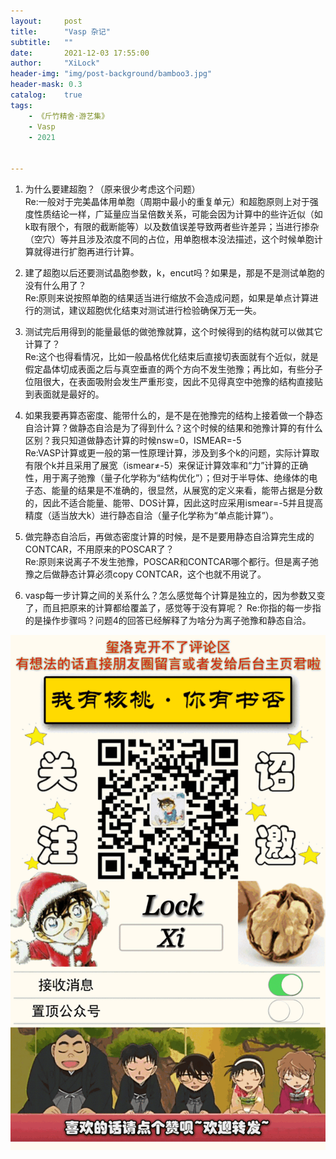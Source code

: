 ```yaml
---
layout:     post
title:      "Vasp 杂记"
subtitle:   ""
date:       2021-12-03 17:55:00
author:     "XiLock"
header-img: "img/post-background/bamboo3.jpg"
header-mask: 0.3
catalog:    true
tags:
    - 《斤竹精舍·游艺集》
    - Vasp
    - 2021


---
```


1. 为什么要建超胞？（原来很少考虑这个问题）  
Re:一般对于完美晶体用单胞（周期中最小的重复单元）和超胞原则上对于强度性质结论一样，广延量应当呈倍数关系，可能会因为计算中的些许近似（如k取有限个，有限的截断能等）以及数值误差导致两者些许差异；当进行掺杂（空穴）等并且涉及浓度不同的占位，用单胞根本没法描述，这个时候单胞计算就得进行扩胞再进行计算。

1. 建了超胞以后还要测试晶胞参数，k，encut吗？如果是，那是不是测试单胞的没有什么用了？  
Re:原则来说按照单胞的结果适当进行缩放不会造成问题，如果是单点计算进行的测试，建议超胞优化结束对测试进行检验确保万无一失。

1. 测试完后用得到的能量最低的做弛豫就算，这个时候得到的结构就可以做其它计算了？  
Re:这个也得看情况，比如一般晶格优化结束后直接切表面就有个近似，就是假定晶体切成表面之后与真空垂直的两个方向不发生弛豫；再比如，有些分子位阻很大，在表面吸附会发生严重形变，因此不见得真空中弛豫的结构直接贴到表面就是最好的。

1. 如果我要再算态密度、能带什么的，是不是在弛豫完的结构上接着做一个静态自洽计算？做静态自洽是为了得到什么？这个时候的结果和弛豫计算的有什么区别？我只知道做静态计算的时候nsw=0，ISMEAR=-5  
Re:VASP计算或更一般的第一性原理计算，涉及到多个k的问题，实际计算取有限个k并且采用了展宽（ismear≠-5）来保证计算效率和“力”计算的正确性，用于离子弛豫（量子化学称为“结构优化”）；但对于半导体、绝缘体的电子态、能量的结果是不准确的，很显然，从展宽的定义来看，能带占据是分数的，因此不适合能量、能带、DOS计算，因此这时应采用ismear=-5并且提高精度（适当放大k）进行静态自洽（量子化学称为“单点能计算”）。

1. 做完静态自洽后，再做态密度计算的时候，是不是要用静态自洽算完生成的CONTCAR，不用原来的POSCAR了？  
Re:原则来说离子不发生弛豫，POSCAR和CONTCAR哪个都行。但是离子弛豫之后做静态计算必须copy CONTCAR，这个也就不用说了。

1. vasp每一步计算之间的关系什么？怎么感觉每个计算是独立的，因为参数又变了，而且把原来的计算都给覆盖了，感觉等于没有算呢？
Re:你指的每一步指的是操作步骤吗？问题4的回答已经解释了为啥分为离子弛豫和静态自洽。


  

![](/img/wc-tail.GIF)
